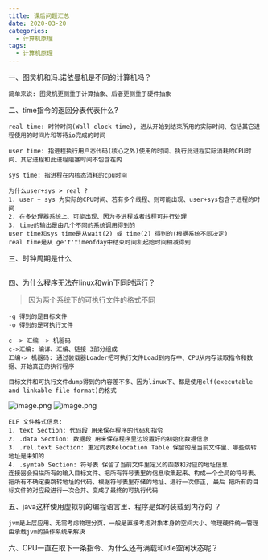 ```yaml
---
title: 课后问题汇总
date: 2020-03-20
categories:
  - 计算机原理
tags:
  - 计算机原理
---
```

一、图灵机和冯.诺依曼机是不同的计算机吗？
```
简单来说: 图灵机更侧重于计算抽象、后者更侧重于硬件抽象
```

二、time指令的返回分表代表什么?
```
real time: 时钟时间(Wall clock time), 进从开始到结束所用的实际时间、包括其它进程使用的时间片和等待io完成的时间

user time: 指进程执行用户态代码(核心之外)使用的时间、执行此进程实际消耗的CPU时间、其它进程和此进程阻塞时间不包含在内

sys time: 指进程在内核态消耗的cpu时间

为什么user+sys > real ?
1. user + sys 为实际的CPU时间、若有多个线程、则可能出现、user+sys包含子进程的时间
2. 在多处理器系统上、可能出现、因为多进程或者线程可并行处理
3. time的输出是由几个不同的系统调用得到的
user time和sys time是从wait(2) 或 time(2) 得到的(根据系统不同决定)
real time是从 ge't'timeofday中结束时间和起始时间相减得到
```

三、时钟周期是什么
```

```

四、为什么程序无法在linux和win下同时运行？

> 因为两个系统下的可执行文件的格式不同

```
-g 得到的是目标文件
-o 得到的是可执行文件

c -> 汇编 -> 机器码
c->汇编: 编译、汇编、链接 3部分组成
汇编-> 机器码: 通过装载器Loader把可执行文件Load到内存中、CPU从内存读取指令和数据、开始真正的执行程序

目标文件和可执行文件dump得到的内容差不多、因为linux下、都是使用elf(executable and linkable file format)的格式

```
![image.png](https://upload-images.jianshu.io/upload_images/14027542-f3fd1f4b38b519c5.png?imageMogr2/auto-orient/strip%7CimageView2/2/w/1240)
![image.png](https://upload-images.jianshu.io/upload_images/14027542-39279b8724e3dacf.png?imageMogr2/auto-orient/strip%7CimageView2/2/w/1240)

```
ELF 文件格式信息:
1. text Section: 代码段 用来保存程序的代码和指令
2. .data Section: 数据段 用来保存程序里边设置好的初始化数据信息
3. .rel.text Section: 重定向表Relocation Table 保留的是当前文件里、哪些跳转地址是未知的
4. .symtab Section: 符号表 保留了当前文件里定义的函数和对应的地址信息
连接器会扫描所有的输入目标文件、把所有符号表里的信息收集起来、构成一个全局的符号表、把所有不确定要跳转地址的代码、根据符号表里存储的地址、进行一次修正, 最后 把所有的目标文件的对应段进行一次合并、变成了最终的可执行代码
```

五、java这样使用虚拟机的编程语言里、程序是如何装载到内存的 ？
```
jvm是上层应用、无需考虑物理分页、一般是直接考虑对象本身的空间大小、物理硬件统一管理由承载jvm的操作系统来解决
```

六、CPU一直在取下一条指令、为什么还有满载和idle空闲状态呢？
```

```
